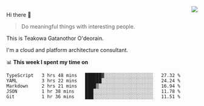 <img align="right" src="https://github-readme-stats.vercel.app/api?username=Teakowa&show_icons=true&icon_color=2f80ed&text_color=718096&bg_color=ffffff&hide_title=true" />

Hi there 👋

> Do meaningful things with interesting people.

This is Teakowa Gatanothor O'deorain.

I'm a cloud and platform architecture consultant.

📊 **This week I spent my time on**
<!--START_SECTION:waka-->
```text
TypeScript   3 hrs 48 mins   ██████▓░░░░░░░░░░░░░░░░░░   27.32 % 
YAML         3 hrs 22 mins   ██████░░░░░░░░░░░░░░░░░░░   24.24 % 
Markdown     2 hrs 21 mins   ████▒░░░░░░░░░░░░░░░░░░░░   16.94 % 
JSON         1 hr 38 mins    ███░░░░░░░░░░░░░░░░░░░░░░   11.78 % 
Git          1 hr 36 mins    ███░░░░░░░░░░░░░░░░░░░░░░   11.51 % 
```
<!--END_SECTION:waka-->
